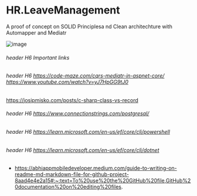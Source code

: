 # HR.LeaveManagement
A proof of concept on SOLID Principlesa nd Clean architechture with Automapper and Mediatr

![image](https://github.com/uditac/HR.LeaveManagement/assets/13919728/8b4f7253-a72a-4099-8314-481f8bc8ed26)







###### header H6 Important links
###### header H6  https://code-maze.com/cqrs-mediatr-in-aspnet-core/      https://www.youtube.com/watch?v=yJ7HpGG9tJ0
https://josipmisko.com/posts/c-sharp-class-vs-record
###### header H6  https://www.connectionstrings.com/postgresql/
###### header H6 https://learn.microsoft.com/en-us/ef/core/cli/powershell
###### header H6 https://learn.microsoft.com/en-us/ef/core/cli/dotnet
    
* https://abhiappmobiledeveloper.medium.com/guide-to-writing-on-readme-md-markdown-file-for-github-project-8aad4e4e2a15#:~:text=To%20use%20the%20GitHub%20file,GitHub%20documentation%20on%20editing%20files.
